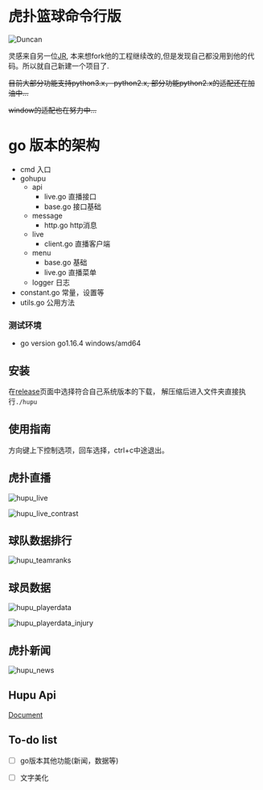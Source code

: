 # 虎扑篮球命令行版  
![Duncan](images/Duncan.jpg)

灵感来自另一位[JR](https://github.com/chenjiandongx/HupuLive), 本来想fork他的工程继续改的,但是发现自己都没用到他的代码。所以就自己新建一个项目了.

~~目前大部分功能支持python3.x， python2.x, 部分功能python2.x的适配还在加油中...~~

~~window的适配也在努力中...~~

# go 版本的架构

- cmd 入口
- gohupu
    - api
        - live.go 直播接口
        - base.go 接口基础
    - message
        - http.go http消息
    - live
        - client.go 直播客户端
    - menu
        - base.go   基础
        - live.go   直播菜单
    - logger  日志
- constant.go  常量，设置等
- utils.go     公用方法

### 测试环境
* go version go1.16.4 windows/amd64

## 安装
在[release](https://github.com/wudizhangzhi/HupuApp/releases)页面中选择符合自己系统版本的下载，
解压缩后进入文件夹直接执行`./hupu`

## 使用指南
方向键上下控制选项，回车选择，ctrl+c中途退出。

## 虎扑直播
![hupu_live](images/hupu_live.gif)

![hupu_live_contrast](images/hupu_live_contrast.gif)



## 球队数据排行

![hupu_teamranks](images/hupu_teamranks.gif)


## 球员数据

![hupu_playerdata](images/hupu_playerdata.gif)


![hupu_playerdata_injury](images/hupu_playerdata_injury.gif)

## 虎扑新闻

![hupu_news](images/hupu_news.gif)

## Hupu Api

[Document](https://wudizhangzhi.github.io/%E7%88%AC%E8%99%AB/hupu-go-2-0-http-api.html)

## To-do list
* [ ] go版本其他功能(新闻，数据等)
* [ ] 文字美化


